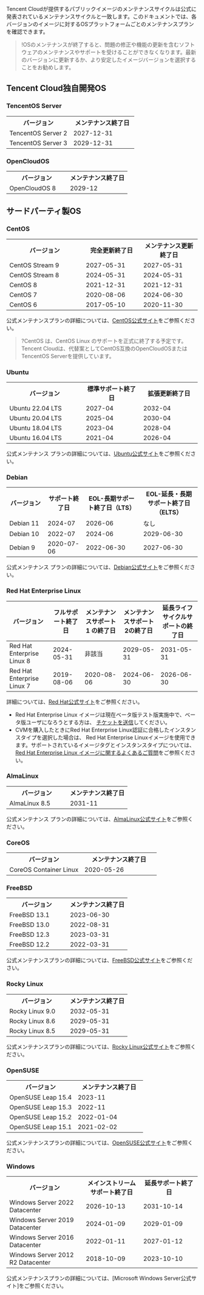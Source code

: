 Tencent Cloudが提供するパブリックイメージのメンテナンスサイクルは公式に発表されているメンテナンスサイクルと一致します。このドキュメントでは、各バージョンのイメージに対するOSプラットフォームごとのメンテナンスプランを確認できます。

>!OSのメンテナンスが終了すると、問題の修正や機能の更新を含むソフトウェアのメンテナンスやサポートを受けることができなくなります。最新のバージョンに更新するか、より安定したイメージバージョンを選択することをお勧めします。



## Tencent Cloud独自開発OS

### TencentOS Server
<table>
	<tr>
		<th width="50%">バージョン</th>
		<th>メンテナンス終了日</th>
	</tr>
	<tr>
		<td>TencentOS Server 2</td>
		<td>2027-12-31</td>
	</tr>
	<tr>
		<td>TencentOS Server 3</td>
		<td>2029-12-31</td>
	</tr>
</table>





### OpenCloudOS
<table>
	<tr>
		<th width="50%">バージョン</th>
		<th>メンテナンス終了日</th>
	</tr>
	<tr>
		<td>OpenCloudOS 8</td>
		<td>2029-12</td>
		</tr>
</table>



## サードパーティ製OS

### CentOS
<table>
	<tr>
		<th width="40%">バージョン</th>
		<th width="30%">完全更新終了日</th>
		<th width="30%">メンテナンス更新終了日</th>	
	</tr>
	<tr>
		<td>CentOS Stream 9</td>
		<td>2027-05-31</td>
		<td>2027-05-31</td>
	</tr>
	<tr>
		<td>CentOS Stream 8</td>
		<td>2024-05-31</td>
		<td>2024-05-31</td>
	</tr>
		<tr>
		<td>CentOS 8</td>
		<td>2021-12-31</td>
		<td>2021-12-31</td>
	</tr>
		<tr>
		<td>CentOS 7</td>
		<td>2020-08-06</td>
		<td>2024-06-30</td>
	</tr>
		<tr>
		<td>CentOS 6</td>
		<td>2017-05-10</td>
		<td>2020-11-30</td>
	</tr>
</table>

公式メンテナンスプランの詳細については、[CentOS公式サイト](https://wiki.centos.org/About/Product)をご参照ください。
>?CentOS は、CentOS Linux のサポートを正式に終了する予定です。 Tencent Cloudは、代替案としてCentOS互換のOpenCloudOSまたはTencentOS Serverを提供しています。



### Ubuntu
<table>
	<tr>
		<th width="40%">バージョン</th>
		<th width="30%">標準サポート終了日</th>
		<th width="30%">拡張更新終了日</th>	
	</tr>
	<tr>
		<td>Ubuntu 22.04 LTS</td>
		<td>2027-04</td>
		<td>2032-04</td>
	</tr>
		<tr>
		<td>Ubuntu 20.04 LTS</td>
		<td>2025-04</td>
		<td>2030-04</td>
	</tr>
		<tr>
		<td>Ubuntu 18.04 LTS</td>
		<td>2023-04</td>
		<td>2028-04</td>
	</tr>
		<tr>
		<td>Ubuntu 16.04 LTS</td>
		<td>2021-04</td>
		<td>2026-04</td>
	</tr>
</table>


公式メンテナンス プランの詳細については、[Ubuntu公式サイト](https://wiki.ubuntu.com/Releases)をご参照ください。



### Debian
<table>
	<tr>
		<th width="20%">バージョン</th>
		<th width="20%">サポート終了日</th>
		<th width="30%">EOL-長期サポート終了日（LTS）</th>
		<th width="30%">EOL-延長・長期サポート終了日（ELTS）</th>
	</tr>
	<tr>
		<td>Debian 11</td>
		<td>2024-07</td>
		<td>2026-06</td>
		<td>なし
	</tr>
	<tr>
		<td>Debian 10</td>
		<td>2022-07</td>
		<td>2024-06</td>
		<td>2029-06-30</td>
	</tr>
	<tr>
		<td>Debian 9</td>
		<td>2020-07-06</td>
		<td>2022-06-30</td>
		<td>2027-06-30</td>
	</tr>
</table>


公式メンテナンス プランの詳細については、[Debian公式サイト](https://wiki.debian.org/DebianReleases)をご参照ください。



### Red Hat Enterprise Linux

<table class="tg">
<thead>
  <tr>
    <th class="tg-0pky">バージョン</th>
    <th class="tg-0pky">フルサポート終了日</th>
    <th class="tg-0pky">メンテナンスサポート 1 の終了日</th>
    <th class="tg-0pky">メンテナンスサポート2の終了日</th>
    <th class="tg-0pky">延長ライフサイクルサポートの終了日</th>
  </tr>
</thead>
<tbody>
  <tr>
    <td class="tg-0pky">Red Hat Enterprise Linux 8</td>
    <td class="tg-0pky">2024-05-31</td>
    <td class="tg-0pky">非該当</td>
    <td class="tg-0pky">2029-05-31</td>
    <td class="tg-0pky">2031-05-31</td>
  </tr>
  <tr>
    <td class="tg-0pky">Red Hat Enterprise Linux 7</td>
    <td class="tg-0pky">2019-08-06</td>
    <td class="tg-0pky">2020-08-06</td>
    <td class="tg-0pky">2024-06-30</td>
    <td class="tg-0pky">2026-06-30</td>
  </tr>
</tbody>
</table>

詳細については、[Red Hat公式サイト](https://access.redhat.com/support/policy/updates/errata)をご参照ください。

<dx-alert infotype="explain" title="">

- Red Hat Enterprise Linux イメージは現在ベータ版テスト版実施中で、ベータ版ユーザになろうとする方は、 [チケットを送信](https://cloud.tencent.com/apply/p/2yj9npvw8lq)してください。
- CVMを購入したときにRed Hat Enterprise Linux認証に合格したインスタンスタイプを選択した場合は、 Red Hat Enterprise Linuxイメージを使用できます。サポートされているイメージタグとインスタンスタイプについては、 [Red Hat Enterprise Linux イメージに関するよくあるご質問](https://www.tencentcloud.com/document/product/213/55135)をご参照ください。
</dx-alert> 

 

### AlmaLinux
<table>
	<tr>
		<th width="50%">バージョン</th>
		<th>メンテナンス終了日</th>
	</tr>
	<tr>
		<td>AlmaLinux 8.5</td>
		<td>2031-11</td>
	</tr>
</table>

公式メンテナンス プランの詳細については、[AlmaLinux公式サイト](https://wiki.almalinux.org/Comparison.html)をご参照ください。


### CoreOS
<table>
	<tr>
		<th width="50%">バージョン</th>
		<th>メンテナンス終了日</th>
	</tr>
	<tr>
		<td>CoreOS Container Linux </td>
		<td>2020-05-26</td>
	</tr>
</table>


### FreeBSD
<table>
	<tr>
		<th width="50%">バージョン</th>
		<th>メンテナンス終了日</th>
	</tr>
	<tr>
		<td> FreeBSD 13.1</td>
		<td>2023-06-30</td>
	</tr>
	<tr>
		<td>FreeBSD 13.0</th>
		<td>2022-08-31</td>
	</tr>
	<tr>
		<td>FreeBSD 12.3</td>
		<td>2023-03-31</td>
	</tr>
	<tr>
		<td>FreeBSD 12.2</td>
		<td>2022-03-31</td>
	</tr>
</table>


公式メンテナンスプランの詳細については、[FreeBSD公式サイト](https://www.freebsd.org/releases/)をご参照ください。



### Rocky Linux
<table>
	<tr>
		<th width="50%">バージョン</th>
		<th>メンテナンス終了日</th>
	</tr>
	<tr>
		<td>Rocky Linux 9.0</td>
		<td>2032-05-31</td>
	</tr>
		<tr>
		<td>Rocky Linux 8.6</td>
		<td>2029-05-31</td>
	</tr>
	<tr>
		<td>Rocky Linux 8.5</td>
		<td>2029-05-31</td>
	</tr>
</table>


公式メンテナンスプランの詳細については、[Rocky Linux公式サイト](https://rockylinux.org/news/rocky-linux-9-0-ga-release/)をご参照ください。



### OpenSUSE

<table>
	<tr>
		<th width="50%">バージョン</th>
		<th>メンテナンス終了日</th>
	</tr>
		<tr>
		<td>OpenSUSE Leap 15.4</td>
		<td>2023-11</td>
	</tr>
	<tr>
		<td>OpenSUSE Leap 15.3</td>
		<td>2022-11</td>
	</tr>
	<tr>
		<td>OpenSUSE Leap 15.2</th>
		<td>2022-01-04</td>
	</tr>
	<tr>
		<td>OpenSUSE Leap 15.1</td>
		<td>2021-02-02</td>
	</tr>
</table>


公式メンテナンスプランの詳細については、[OpenSUSE公式サイト](https://en.opensuse.org/Lifetime)をご参照ください。



### Windows
<table>
	<tr>
		<th width="40%">バージョン</th>
		<th width="30%">メインストリームサポート終了日</th>
		<th width="30%">延長サポート終了日</th>	
	</tr>
	<tr>
		<td>Windows Server 2022 Datacenter</td>
		<td>2026-10-13</td>
		<td>2031-10-14</td>
	</tr>
		<tr>
		<td>Windows Server 2019 Datacenter</td>
		<td>2024-01-09</td>
		<td>2029-01-09</td>
	</tr>
		<tr>
		<td>Windows Server 2016 Datacenter</td>
		<td>2022-01-11</td>
		<td>2027-01-12</td>
	</tr>
		<tr>
		<td>Windows Server 2012 R2 Datacenter</td>
		<td>2018-10-09</td>
		<td>2023-10-10</td>
	</tr>
</table>


公式メンテナンスプランの詳細については、[Microsoft Windows Server公式サイト]をご参照ください。


